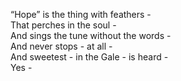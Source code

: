 “Hope” is the thing with feathers -  
That perches in the soul -  
And sings the tune without the words -  
And never stops - at all -  
And sweetest - in the Gale - is heard -  
Yes -